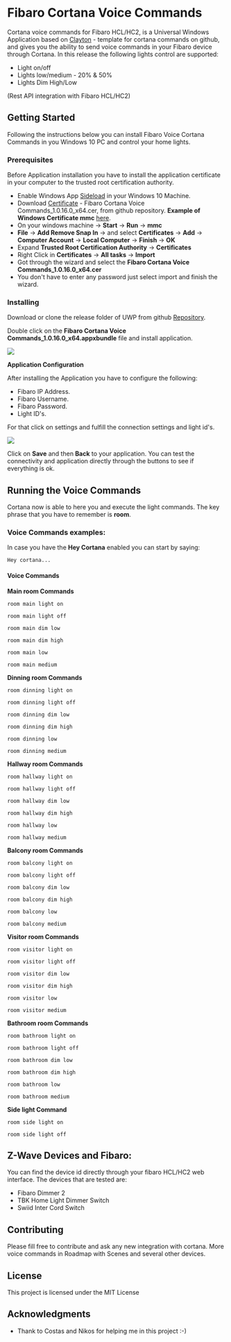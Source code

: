 # Fibaro Cortana Voice Commands

Cortana voice commands for Fibaro HCL/HC2, is a Universal Windows Application based on  [Clayton](https://github.com/crclayton/custom-cortana-commands-template) - template for cortana commands on github, and gives you the ability to send voice commands in your Fibaro device through Cortana. In this release the following lights control are supported:
 
* Light on/off 
* Lights low/medium - 20%  & 50%
* Lights Dim High/Low  

(Rest API integration with Fibaro HCL/HC2)

## Getting Started

Following the instructions below you can install Fibaro Voice Cortana Commands in you Windows 10 PC and control your home lights.

### Prerequisites

Before Application installation you have to install the application certificate in your computer to the trusted root certification authority.

* Enable Windows App [Sideload](https://www.windowscentral.com/how-enable-windows-10-sideload-apps-outside-store) in your Windows 10 Machine.
* Download [Certificate](https://github.com/evkapsal/Fibaro-Cortana-Voice-Commands/tree/master/Fibaro%20Cortana%20Voice%20Commands/AppPackages/Fibaro%20Cortana%20Voice%20Commands_1.0.16.0_Test) - Fibaro Cortana Voice Commands_1.0.16.0_x64.cer, from github repository.
**Example of Windows Certificate mmc** [here](https://technet.microsoft.com/en-us/library/dd632619.aspx).
* On your windows machine -> **Start** -> **Run** -> **mmc**
* **File** -> **Add Remove Snap In** -> and select **Certificates** -> **Add** -> **Computer Account** -> **Local Computer** -> **Finish** -> **OK**
* Expand **Trusted Root Certification Authority** -> **Certificates**
* Right Click in **Certificates** -> **All tasks** -> **Import**
* Got through the wizard and select the **Fibaro Cortana Voice Commands_1.0.16.0_x64.cer** 
* You don't have to enter any password just select import and finish the wizard.

### Installing

Download or clone the release folder of UWP from github [Repository](https://github.com/evkapsal/Fibaro-Cortana-Voice-Commands/tree/master/Fibaro%20Cortana%20Voice%20Commands/AppPackages/Fibaro%20Cortana%20Voice%20Commands_1.0.16.0_Test).

Double click on the **Fibaro Cortana Voice Commands_1.0.16.0_x64.appxbundle** file and install application. 

![](https://pgp6oq.am.files.1drv.com/y4mFLJg89WIc6RFTCoMa6VlrbRTIF56Cckok4K3XluBk881UepCfB1PNNY3e6FNQ2DaE2ClXMWdXG3wrhLZY_w-bS5Xlfp0562dEeOCZz_gGgknUAb96q_1i6xUlxYB57FFWJFFMGND4CPnpikWvhfLK-ilPVMtqeIS1hfdJl4wyI8PJS5pEL0ABv9kZfGI9D9MC4s2wCcNRaOmN5FDKz-GsA?width=660&height=401&cropmode=none)


**Application Configuration**

After installing the Application you have to configure the following:

* Fibaro IP Address.
* Fibaro Username.
* Fibaro Password.
* Light ID's.

For that click on settings and fulfill the connection settings and light id's.

![](https://194hra.am.files.1drv.com/y4mgO3dT_wFix_1uhlcY3EsG1PmUDs8T0OC25JzYBbZRCnOAgjVWCwdj-UH6--yWSwot5lVbpF18rwJRgIdu9kj6Ugs64pKO82zIr3GluCYkxinB1Eukq93HFgtbmSUrwTcJbkSr0-Vo-OlgcUrewXdxHeKEldCSa0lReno0jrtS1xQ42wvlSksrmK3Wxmb_2yeGcOd3CZ11T0u7h5eLHTAQQ?width=982&height=1024&cropmode=none)

Click on **Save** and then **Back** to your application.
You can test the connectivity and application directly through the buttons to see if everything is ok.


## Running the Voice Commands

Cortana now is able to here you and execute the light commands. The key phrase that you have to remember is **room**.

### Voice Commands examples:

In case you have the **Hey Cortana** enabled you can start by saying:

```
Hey cortana...
```

#### Voice Commands

**Main room Commands**

```
room main light on
```

```
room main light off
```

```
room main dim low
```

```
room main dim high
```

```
room main low
```

```
room main medium
```

**Dinning room Commands**

```
room dinning light on
```

```
room dinning light off
```

```
room dinning dim low
```

```
room dinning dim high
```

```
room dinning low
```

```
room dinning medium
```

**Hallway room Commands**

```
room hallway light on
```

```
room hallway light off
```

```
room hallway dim low
```

```
room hallway dim high
```

```
room hallway low
```

```
room hallway medium
```

**Balcony room Commands**

```
room balcony light on
```

```
room balcony light off
```

```
room balcony dim low
```

```
room balcony dim high
```

```
room balcony low
```

```
room balcony medium
```

**Visitor room Commands**

```
room visitor light on
```

```
room visitor light off
```

```
room visitor dim low
```

```
room visitor dim high
```

```
room visitor low
```

```
room visitor medium
```

**Bathroom room Commands**

```
room bathroom light on
```

```
room bathroom light off
```

```
room bathroom dim low
```

```
room bathroom dim high
```

```
room bathroom low
```

```
room bathroom medium
```

**Side light Command**

```
room side light on
```

```
room side light off
```


## Z-Wave Devices and Fibaro:

You can find the device id directly through your fibaro HCL/HC2 web interface.
The devices that are tested are:

* Fibaro Dimmer 2
* TBK Home Light Dimmer Switch
* Swiid Inter Cord Switch


## Contributing

Please fill free to contribute and ask any new integration with cortana. More voice commands in Roadmap with Scenes and several other devices.


## License

This project is licensed under the MIT License

## Acknowledgments

* Thank to Costas and Nikos for helping me in this project :-)



